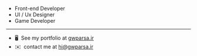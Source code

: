 - Front-end Developer
- UI / Ux Designer
- Game Developer

------------------------

* 🖥️  See my portfolio at [gwparsa.ir](https://gwparsa.ir)
* ✉️  contact me at [hi@gwparsa.ir](mailto:hi@gwparsa.ir)
